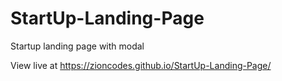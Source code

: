 # StartUp-Landing-Page

Startup landing page with modal

View live at https://zioncodes.github.io/StartUp-Landing-Page/
